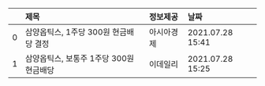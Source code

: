 |    | 제목                                    | 정보제공   | 날짜             |
|---:|:----------------------------------------|:-----------|:-----------------|
|  0 | 삼양옵틱스, 1주당 300원 현금배당 결정   | 아시아경제 | 2021.07.28 15:41 |
|  1 | 삼양옵틱스, 보통주 1주당 300원 현금배당 | 이데일리   | 2021.07.28 15:25 |